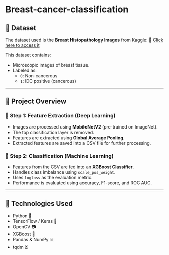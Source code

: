 # Breast-cancer-classification

## 📁 Dataset

The dataset used is the **Breast Histopathology Images** from Kaggle:
🔗 [Click here to access it](https://www.kaggle.com/datasets/paultimothymooney/breast-histopathology-images)

This dataset contains:
- Microscopic images of breast tissue.
- Labeled as:
  - `0`: Non-cancerous
  - `1`: IDC positive (cancerous)

---

## 🧠 Project Overview

### 📌 Step 1: Feature Extraction (Deep Learning)
- Images are processed using **MobileNetV2** (pre-trained on ImageNet).
- The top classification layer is removed.
- Features are extracted using **Global Average Pooling**.
- Extracted features are saved into a CSV file for further processing.

### 📌 Step 2: Classification (Machine Learning)
- Features from the CSV are fed into an **XGBoost Classifier**.
- Handles class imbalance using `scale_pos_weight`.
- Uses `logloss` as the evaluation metric.
- Performance is evaluated using accuracy, F1-score, and ROC AUC.

---

## 🔧 Technologies Used

- Python 🐍
- TensorFlow / Keras 🧠
- OpenCV 📷
- XGBoost 🌲
- Pandas & NumPy 📊
- tqdm ⏳
